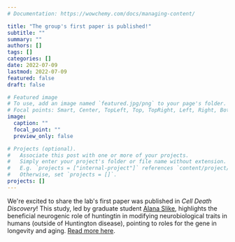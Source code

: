 ```yaml
---
# Documentation: https://wowchemy.com/docs/managing-content/

title: "The group's first paper is published!"
subtitle: ""
summary: ""
authors: []
tags: []
categories: []
date: 2022-07-09
lastmod: 2022-07-09
featured: false
draft: false

# Featured image
# To use, add an image named `featured.jpg/png` to your page's folder.
# Focal points: Smart, Center, TopLeft, Top, TopRight, Left, Right, BottomLeft, Bottom, BottomRight.
image:
  caption: ""
  focal_point: ""
  preview_only: false

# Projects (optional).
#   Associate this post with one or more of your projects.
#   Simply enter your project's folder or file name without extension.
#   E.g. `projects = ["internal-project"]` references `content/project/deep-learning/index.md`.
#   Otherwise, set `projects = []`.
projects: []
---
```

We're excited to share the lab's first paper was published in *Cell Death Discovery*! This study, led by graduate student [Alana Slike](/author/alana-slike/), highlights the beneficial neurogenic role of huntingtin in modifying neurobiological traits in humans (outside of Huntington disease), pointing to roles for the gene in longevity and aging. [Read more here](https://www.nature.com/articles/s41420-022-01114-1).
